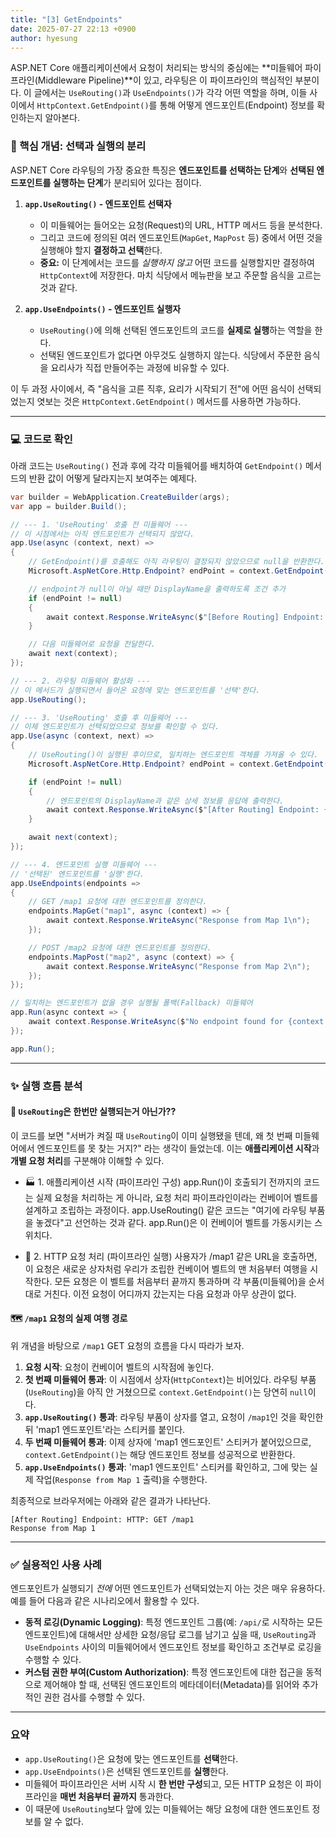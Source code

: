 ```yaml
---
title: "[3] GetEndpoints"
date: 2025-07-27 22:13 +0900
author: hyesung
---
```

ASP.NET Core 애플리케이션에서 요청이 처리되는 방식의 중심에는 **미들웨어 파이프라인(Middleware Pipeline)**이 있고, 라우팅은 이 파이프라인의 핵심적인 부분이다. 이 글에서는  `UseRouting()`과 `UseEndpoints()`가 각각 어떤 역할을 하며, 이들 사이에서 `HttpContext.GetEndpoint()`를 통해 어떻게 엔드포인트(Endpoint) 정보를 확인하는지 알아본다.

### 🤔 핵심 개념: 선택과 실행의 분리

ASP.NET Core 라우팅의 가장 중요한 특징은 **엔드포인트를 선택하는 단계**와 **선택된 엔드포인트를 실행하는 단계**가 분리되어 있다는 점이다.

1. **`app.UseRouting()` - 엔드포인트 선택자**
    
    - 이 미들웨어는 들어오는 요청(Request)의 URL, HTTP 메서드 등을 분석한다.
    - 그리고 코드에 정의된 여러 엔드포인트(`MapGet`, `MapPost` 등) 중에서 어떤 것을 실행해야 할지 **결정하고 선택**한다.
    - **중요:** 이 단계에서는 코드를 _실행하지 않고_ 어떤 코드를 실행할지만 결정하여 `HttpContext`에 저장한다. 마치 식당에서 메뉴판을 보고 주문할 음식을 고르는 것과 같다.
        
2. **`app.UseEndpoints()` - 엔드포인트 실행자**
    
    - `UseRouting()`에 의해 선택된 엔드포인트의 코드를 **실제로 실행**하는 역할을 한다.
    - 선택된 엔드포인트가 없다면 아무것도 실행하지 않는다. 식당에서 주문한 음식을 요리사가 직접 만들어주는 과정에 비유할 수 있다.

이 두 과정 사이에서, 즉 "음식을 고른 직후, 요리가 시작되기 전"에 어떤 음식이 선택되었는지 엿보는 것은 `HttpContext.GetEndpoint()` 메서드를 사용하면 가능하다.

---

### 💻 코드로 확인

아래 코드는 `UseRouting()` 전과 후에 각각 미들웨어를 배치하여 `GetEndpoint()` 메서드의 반환 값이 어떻게 달라지는지 보여주는 예제다.

```csharp
var builder = WebApplication.CreateBuilder(args);
var app = builder.Build();

// --- 1. 'UseRouting' 호출 전 미들웨어 ---
// 이 시점에서는 아직 엔드포인트가 선택되지 않았다.
app.Use(async (context, next) =>
{
    // GetEndpoint()를 호출해도 아직 라우팅이 결정되지 않았으므로 null을 반환한다.
    Microsoft.AspNetCore.Http.Endpoint? endPoint = context.GetEndpoint();

    // endpoint가 null이 아닐 때만 DisplayName을 출력하도록 조건 추가
    if (endPoint != null)
    {
        await context.Response.WriteAsync($"[Before Routing] Endpoint: {endPoint.DisplayName}\n");
    }

    // 다음 미들웨어로 요청을 전달한다.
    await next(context);
});

// --- 2. 라우팅 미들웨어 활성화 ---
// 이 메서드가 실행되면서 들어온 요청에 맞는 엔드포인트를 '선택'한다.
app.UseRouting();

// --- 3. 'UseRouting' 호출 후 미들웨어 ---
// 이제 엔드포인트가 선택되었으므로 정보를 확인할 수 있다.
app.Use(async (context, next) =>
{
    // UseRouting()이 실행된 후이므로, 일치하는 엔드포인트 객체를 가져올 수 있다.
    Microsoft.AspNetCore.Http.Endpoint? endPoint = context.GetEndpoint();

    if (endPoint != null)
    {
        // 엔드포인트의 DisplayName과 같은 상세 정보를 응답에 출력한다.
        await context.Response.WriteAsync($"[After Routing] Endpoint: {endPoint.DisplayName}\n");
    }

    await next(context);
});

// --- 4. 엔드포인트 실행 미들웨어 ---
// '선택된' 엔드포인트를 '실행'한다.
app.UseEndpoints(endpoints =>
{
    // GET /map1 요청에 대한 엔드포인트를 정의한다.
    endpoints.MapGet("map1", async (context) => {
        await context.Response.WriteAsync("Response from Map 1\n");
    });

    // POST /map2 요청에 대한 엔드포인트를 정의한다.
    endpoints.MapPost("map2", async (context) => {
        await context.Response.WriteAsync("Response from Map 2\n");
    });
});

// 일치하는 엔드포인트가 없을 경우 실행될 폴백(Fallback) 미들웨어
app.Run(async context => {
    await context.Response.WriteAsync($"No endpoint found for {context.Request.Path}\n");
});

app.Run();
```

---

### ✨ 실행 흐름 분석

#### 🤔 `UseRouting`은 한번만 실행되는거 아닌가??

이 코드를 보면 "서버가 켜질 때 `UseRouting`이 이미 실행됐을 텐데, 왜 첫 번째 미들웨어에서 엔드포인트를 못 찾는 거지?" 라는 생각이 들었는데. 이는 **애플리케이션 시작**과 **개별 요청 처리**를 구분해야 이해할 수 있다.

- 🏭 1. 애플리케이션 시작 (파이프라인 구성)
  app.Run()이 호출되기 전까지의 코드는 실제 요청을 처리하는 게 아니라, 요청 처리 파이프라인이라는 컨베이어 벨트를 설계하고 조립하는 과정이다. app.UseRouting() 같은 코드는 "여기에 라우팅 부품을 놓겠다"고 선언하는 것과 같다. app.Run()은 이 컨베이어 벨트를 가동시키는 스위치다.
    
- 🚗 2. HTTP 요청 처리 (파이프라인 실행)
  사용자가 /map1 같은 URL을 호출하면, 이 요청은 새로운 상자처럼 우리가 조립한 컨베이어 벨트의 맨 처음부터 여행을 시작한다. 모든 요청은 이 벨트를 처음부터 끝까지 통과하며 각 부품(미들웨어)을 순서대로 거친다. 이전 요청이 어디까지 갔는지는 다음 요청과 아무 상관이 없다.
    

#### 🗺️ `/map1` 요청의 실제 여행 경로

위 개념을 바탕으로 `/map1` GET 요청의 흐름을 다시 따라가 보자.

1. **요청 시작**: 요청이 컨베이어 벨트의 시작점에 놓인다.
2. **첫 번째 미들웨어 통과**: 이 시점에서 상자(`HttpContext`)는 비어있다. 라우팅 부품(`UseRouting`)을 아직 안 거쳤으므로 `context.GetEndpoint()`는 당연히 `null`이다.
3. **`app.UseRouting()` 통과**: 라우팅 부품이 상자를 열고, 요청이 `/map1`인 것을 확인한 뒤 'map1 엔드포인트'라는 스티커를 붙인다.
4. **두 번째 미들웨어 통과**: 이제 상자에 'map1 엔드포인트' 스티커가 붙어있으므로, `context.GetEndpoint()`는 해당 엔드포인트 정보를 성공적으로 반환한다.
5. **`app.UseEndpoints()` 통과**: 'map1 엔드포인트' 스티커를 확인하고, 그에 맞는 실제 작업(`Response from Map 1` 출력)을 수행한다.

최종적으로 브라우저에는 아래와 같은 결과가 나타난다.

```
[After Routing] Endpoint: HTTP: GET /map1
Response from Map 1
```

---

### ✅ 실용적인 사용 사례

엔드포인트가 실행되기 _전에_ 어떤 엔드포인트가 선택되었는지 아는 것은 매우 유용하다. 예를 들어 다음과 같은 시나리오에서 활용할 수 있다.

- **동적 로깅(Dynamic Logging)**: 특정 엔드포인트 그룹(예: `/api/`로 시작하는 모든 엔드포인트)에 대해서만 상세한 요청/응답 로그를 남기고 싶을 때, `UseRouting`과 `UseEndpoints` 사이의 미들웨어에서 엔드포인트 정보를 확인하고 조건부로 로깅을 수행할 수 있다.
- **커스텀 권한 부여(Custom Authorization)**: 특정 엔드포인트에 대한 접근을 동적으로 제어해야 할 때, 선택된 엔드포인트의 메타데이터(Metadata)를 읽어와 추가적인 권한 검사를 수행할 수 있다.
    

---

### 요약

- `app.UseRouting()`은 요청에 맞는 엔드포인트를 **선택**한다.
- `app.UseEndpoints()`은 선택된 엔드포인트를 **실행**한다.
- 미들웨어 파이프라인은 서버 시작 시 **한 번만 구성**되고, 모든 HTTP 요청은 이 파이프라인을 **매번 처음부터 끝까지** 통과한다.
- 이 때문에 `UseRouting`보다 앞에 있는 미들웨어는 해당 요청에 대한 엔드포인트 정보를 알 수 없다.
